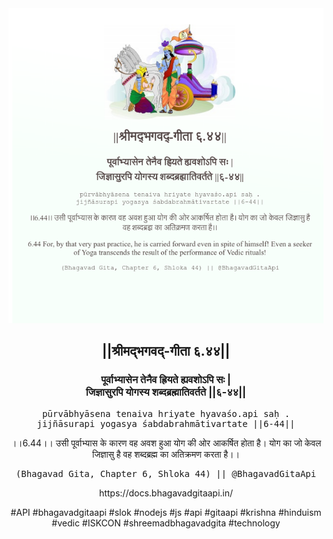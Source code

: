 <img src="../../asset/BG_6_44.png"/>
<center><h2>||श्रीमद्‍भगवद्‍-गीता ६.४४||</h2>
<h3>पूर्वाभ्यासेन तेनैव ह्रियते ह्यवशोऽपि सः |<br/>जिज्ञासुरपि योगस्य शब्दब्रह्मातिवर्तते ||६-४४||</h3>
<pre>pūrvābhyāsena tenaiva hriyate hyavaśo.api saḥ .<br/>jijñāsurapi yogasya śabdabrahmātivartate ||6-44||</pre>
<p>।।6.44।। उसी पूर्वाभ्यास के कारण वह अवश हुआ योग की ओर आकर्षित होता है। योग का जो केवल जिज्ञासु है वह शब्दब्रह्म का अतिक्रमण करता है।।</p>
<pre>(Bhagavad Gita, Chapter 6, Shloka 44) || @BhagavadGitaApi</pre><p>https://docs.bhagavadgitaapi.in/</p><p>#API #bhagavadgitaapi #slok #nodejs #js #api #gitaapi #krishna #hinduism #vedic #ISKCON #shreemadbhagavadgita #technology</p></center>